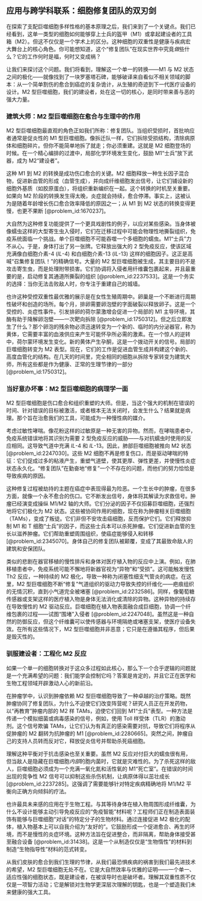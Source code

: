 ## 应用与跨学科联系：细胞修复团队的双刃剑

在探索了支配巨噬细胞多样性格的基本原理之后，我们来到了一个关键点。我们已经看到，这单一类型的细胞如何能够穿上士兵的盔甲（M1）或拿起建设者的工具箱（M2）。但这不仅仅是一个学术上的区分。这种细胞的双重性是健康与疾病宏大舞台上的核心角色。你可能想知道，这个“修复团队”在现实世界中究竟*做*些什么？它的工作何时是福，何时又变成祸？

让我们来探讨这个问题。我们将看到，理解这一个单一的转换——M1 与 M2 状态之间的极化——就像找到了一块罗塞塔石碑，能够破译来自看似不相关领域的脚本：从一个简单割伤的愈合到癌症的复杂诡计，从生殖的奇迹到下一代医疗设备的设计。M2 型巨噬细胞，我们的建设者，处在这一切的核心，是同时带来善与恶的强大力量。

### 建筑大师：M2 型巨噬细胞在愈合与生理中的作用

M2 型巨噬细胞最直观的角色正如我们所称：修复团队。当组织受损时，首批响应者通常是促炎性的 M1 型巨噬细胞。像拆迁队一样，它们拆除受损结构，清除病原体和细胞碎片。但你不能简单地拆了就走；你必须重建。这就是 M2 细胞登场的时候。在一个精心编排的过渡中，局部化学环境发生变化，鼓励 M1“士兵”放下武器，成为 M2“建设者”。

这种 M1 到 M2 的转换是成功伤口愈合的关键。M2 细胞释放一种生长因子混合物，促进新血管的形成（血管生成），并向成纤维细胞发出信号，让它们铺设新的细胞外基质（如胶原蛋白），将组织重新编织在一起。这个转换的时机至关重要。如果向 M2 阶段的转换发生得太晚，炎症就会持续，愈合停滞。事实上，这被认为是随着年龄增长伤口愈合效率降低的原因之一；从 M1 到 M2 状态的转换变得更慢，也更不果断 [@problem_id:1670237]。

大自然为这种修复功能提供了一个更具戏剧性的例子，以应对某些感染。当身体被像蠕虫这样的大型寄生虫入侵时，它们在迁移过程中可能会物理性地撕裂组织，免疫系统面临一个挑战。单个巨噬细胞不可能吞噬一个多细胞的蠕虫。M1“士兵”力不从心。于是，身体打出了另一张牌。它释放出强大的 2 型免疫反应，使该区域充满像白细胞介素-4 ($IL$-$4$) 和白细胞介素-13 ($IL$-$13$) 这样的细胞因子。这正是高喊“召集修复团队！”的精确信号。大量的 M2 型巨噬细胞被生成，其主要目的不是攻击寄生虫，而是处理附带损害。它们协调将入侵者用纤维囊包裹起来，并且最重要的是，启动修复其通道所撕裂的组织 [@problem_id:2237533]。这是一个务实的选择：当你无法击败敌人时，你专注于重建自己的城墙。

也许这种受控双重性最优雅的展示是在女性生殖周期中。卵巢是一个不断进行周期性破坏和创造的场所。每个月，排卵需要卵泡壁的字面破裂以释放卵子。这是一个受控的、炎症性事件。引发排卵的荷尔蒙激增会促进一个局部的 M1 主导环境，其酶有助于降解卵泡壁——一次靶向拆除 [@problem_id:1750312]。但之后立即发生了什么？那个卵泡的残余物必须迅速转变为一个新的、临时的内分泌器官，称为黄体，它需要丰富的血液供应来产生可能怀孕所必需的激素。在一个惊人的逆转中，荷尔蒙环境发生变化。新的黄体产生孕酮，这是一个拨动开关的信号。局部的巨噬细胞转变为 M2 表型。现在，它们的工作是促进血管生成并构建这个新的、高度血管化的结构。在几天的时间里，完全相同的细胞从拆除专家转变为建筑大师，所有这些都是作为健康、正常的生理节律的一部分 [@problem_id:1750312]。

### 当好意办坏事：M2 型巨噬细胞的病理学一面

M2 型巨噬细胞是伤口愈合和组织重塑的大师。但是，当这个强大的机制在错误的时间、针对错误的目标被激活，或者根本无法关闭时，会发生什么？结果就是病理。那个旨在治愈我们的工具，可能成为一种慢性病的媒介。

考虑过敏性哮喘。像花粉这样的过敏原是一种无害的异物。然而，在哮喘患者中，免疫系统错误地将其识别为需要 2 型免疫反应的威胁——与对抗蠕虫时使用的反应相同。这导致气道中充满 $IL$-$4$ 和 $IL$-$13$。因此，肺部巨噬细胞被推向 M2 状态 [@problem_id:2247030]。这些 M2 细胞不再是修复伤口，而是驱动哮喘的特征：它们促成过多的粘液产生，重塑气道壁，使其更厚、弹性更差，并使慢性炎症状态永久化。“修复团队”在勤奋地“修复”一个不存在的问题，而他们的努力恰恰是导致疾病的原因。

这种修复过程被劫持的主题在癌症中表现得最为险恶。一个生长中的肿瘤，在很多方面，就像一个永不愈合的伤口。它不断发出信号，身体将其解读为求救信号。肿瘤已经演变成操纵 M1/M2 轴的大师。它们分泌的因子不仅招募巨噬细胞，还强烈地将它们极化为 M2 状态。这些被协同作用的细胞，现在称为肿瘤相关巨噬细胞（TAMs），变成了叛徒。它们非但不安攻击癌细胞，反而保护它们。它们释放抑制 M1 和 T 细胞“士兵”的因子，而这些士兵本可以杀死肿瘤。它们促进新血管的生长以滋养肿瘤。它们帮助重塑周围组织，使癌症能够侵入和转移 [@problem_id:2345070]。身体自己的修复团队被颠覆，变成了其最致命敌人的建筑和安保团队。

类似的悲剧在器官移植的慢性排斥和身体对医疗植入物的反应中上演。例如，在肺移植患者中，免疫系统可能不懈地将新器官视为“异物”和“受损”。这可能触发慢性 Th2 反应，一种持续的 M2 极化，导致一种称为闭塞性细支气管炎的病症。在这里，M2 型巨噬细胞不断“修复”气道组织的驱动力导致失控的纤维化——疤痕组织的无情沉积，直到小气道完全被堵塞 [@problem_id:2232586]。同样，像葡萄糖传感器或支架这样的医疗植入物是身体无法消化或清除的异物。这种异物的持续存在导致慢性的 M2 驱动反应。巨噬细胞在植入物表面融合成巨细胞，协调一个纤维包裹的过程——试图“围堵”入侵者 [@problem_id:2247048]。虽然这是一种自然的防御反应，但这个纤维囊可以使传感器与环境隔绝或堵塞支架，使医疗设备失效。在所有这些情况下，M2 型巨噬细胞并非恶意；它只是在遵循其程序，但后果是毁灭性的。

### 驯服建设者：工程化 M2 反应

如果一个单一的细胞转换对于这众多过程如此核心，那么下一个合乎逻辑的问题就是一个充满希望的问题：我们能学会控制它吗？答案是肯定的，并且它正在医学和生物工程领域开辟激动人心的新前沿。

在肿瘤学中，认识到肿瘤依赖 M2 型巨噬细胞导致了一种卓越的治疗策略。既然肿瘤协同了修复团队，为什么不迫使它们改变阵营呢？研究人员正在开发药物，以“再教育”肿瘤内部的 M2 样 TAMs，迫使它们回到 M1“士兵”表型。一种方法是传递一个模拟细菌或病毒感染的信号，例如，使用 Toll 样受体（TLR）的激动剂。这个信号欺骗 TAMs，让它们认为有真正的感染需要对抗，导致它们将程序从促肿瘤的 M2 翻转为抗肿瘤的 M1 [@problem_id:2280665]。突然之间，肿瘤自己的支持人员转而反对它，释放促炎信号并帮助杀死癌细胞。

理解这种平衡对于抗击感染也至关重要。虽然 M2 反应对付巨大的蠕虫很有用，但当敌人是隐藏在巨噬细胞*内部*的胞内菌时，它就是灾难性的。为了杀死这样的敌人，巨噬细胞必须成为一个充满一氧化氮和活性氧的 M1“死亡室”。在错误的时间出现的竞争性 M2 信号可以抑制这些杀伤机制，让病原体得以茁壮成长 [@problem_id:2237285]。这强调了需要能够针对特定疾病精确地将 M1/M2 平衡向正确方向倾斜的疗法。

也许最具未来感的应用在于生物工程。与其等待身体在植入物周围形成纤维囊，为什么不设计能够主动引导免疫反应的“免疫智能”材料呢？工程师们正在制造表面装饰有能够与巨噬细胞“对话”的特定分子的生物材料。通过连接促进 M2 极化的配体，植入物基本上可以自我介绍为“友好的”。它鼓励形成一个促进愈合、再生的环境，而不是慢性的炎症环境。这种方法旨在促进整合，而非隔离，帮助身体接受甚至融合设备 [@problem_id:31438]。这是一个从制造仅仅是“生物惰性”的材料到制造“生物指导性”材料的范式转变。

从我们皮肤的愈合到我们生理的节律，从我们最恐惧疾病的祸害到我们最先进技术的希望，M2 型巨噬细胞无处不在。它是大自然效率与优雅的证明——一个单一、适应性强的细胞状态，既是建设者，在被误导时也是破坏者。理解其双重性质不仅仅是一项智力活动；它是解锁对生物学更深层次理解的钥匙，也是一个塑造我们未来健康的强大工具。